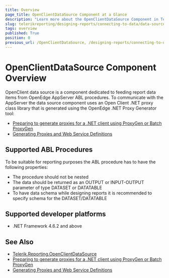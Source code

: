 ```yaml
---
title: Overview
page_title: OpenClientDataSource Component at a Glance
description: "Learn more about the OpenClientDataSource Component in Telerik Reporting and how to use it in your reports."
slug: telerikreporting/designing-reports/connecting-to-data/data-source-components/openclientdatasource-component/overview
tags: overview
published: True
position: 0
previous_url: /OpenClientDataSource, /designing-reports/connecting-to-data/data-source-components/openclientdatasource-component/
---
```


# OpenClientDataSource Component Overview

OpenClient data source is a component dedicated to feeding report data items from OpenEdge AppServer ABL procedures. To communicate with the AppServer the data source component uses an Open Client .NET proxy class library that is generated using the OpenEdge .NET Proxy Generator tool:

* [Preparing to generate proxies for a .NET client using ProxyGen or Batch ProxyGen](https://docs.progress.com/bundle/openedge-dotnet-open-clients-117/page/Preparing-to-generate-proxies-for-a-.NET-client-using-ProxyGen-or-Batch-ProxyGen.html?labelkey=product_openedge_117)
* [Generating Proxies and Web Service Definitions](https://docs.progress.com/bundle/openedge-open-client-toolkit-introduction-117/page/Generating-Proxies-and-Web-Service-Definitions.html)

## Supported ABL Procedures

To be suitable for reporting purposes the ABL procedure has to have the following properties:

* The procedure should not be nested
* The data should be returned as an OUTPUT or INPUT-OUTPUT parameter of type DATASET or DATATABLE
* To have data schema while designing reports it is recommended to specify schema for the DATASET/DATATABLE

## Supported developer platforms

* .NET Framework 4.6.2 and above

## See Also

* [Telerik.Reporting.OpenClientDataSource](/reporting/api/Telerik.Reporting.OpenClientDataSource)
* [Preparing to generate proxies for a .NET client using ProxyGen or Batch ProxyGen](https://docs.progress.com/bundle/openedge-dotnet-open-clients-117/page/Preparing-to-generate-proxies-for-a-.NET-client-using-ProxyGen-or-Batch-ProxyGen.html?labelkey=product_openedge_117)
* [Generating Proxies and Web Service Definitions](https://docs.progress.com/bundle/openedge-open-client-toolkit-introduction-117/page/Generating-Proxies-and-Web-Service-Definitions.html)
